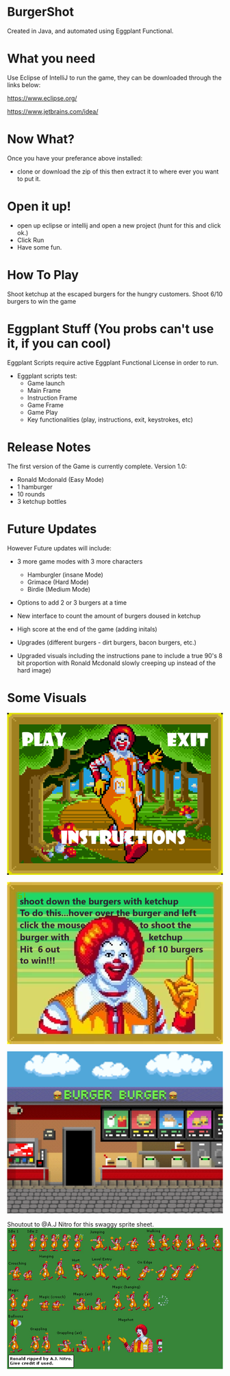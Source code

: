 # BurgerShot
Created in Java, and automated using Eggplant Functional.

# What you need
Use Eclipse of IntelliJ to run the game, they can be downloaded through the links below:

https://www.eclipse.org/

https://www.jetbrains.com/idea/

# Now What?
Once you have your preferance above installed:
- clone or download the zip of this then extract it to where ever you want to put it. 

# Open it up!
- open up eclipse or intellij and open a new project (hunt for this and click ok.) 
- Click Run 
- Have some fun. 

# How To Play
Shoot ketchup at the escaped burgers for the hungry customers.
Shoot 6/10 burgers to win the game

# Eggplant Stuff (You probs can't use it, if you can cool)
Eggplant Scripts require active Eggplant Functional License in order to run. 
- Eggplant scripts test:
    - Game launch
    - Main Frame
    - Instruction Frame
    - Game Frame
    - Game Play
    - Key functionalities (play, instructions, exit, keystrokes, etc)

# Release Notes
The first version of the Game is currently complete.
Version 1.0:
 - Ronald Mcdonald (Easy Mode) 
 - 1 hamburger 
 - 10 rounds 
 - 3 ketchup bottles 

# Future Updates
However Future updates will include:
- 3 more game modes with 3 more characters 
    - Hamburgler (insane Mode)
    - Grimace (Hard Mode)
    - Birdie (Medium Mode)
    
- Options to add 2 or 3 burgers at a time
- New interface to count the amount of burgers doused in ketchup 
- High score at the end of the game (adding initals)
- Upgrades (different burgers - dirt burgers, bacon burgers, etc.)
- Upgraded visuals including the instructions pane to include a true 90's 8 bit proportion with Ronald Mcdonald slowly creeping up instead of the hard image)


# Some Visuals
![Alt text](https://github.com/r259c280/BurgerShot/blob/init/Java/src/main/resources/images/menuPanelBackground.png?raw=true "Menu Panel")

![Alt text](https://github.com/r259c280/BurgerShot/blob/init/Java/src/main/resources/images/instructionsBackgroundwithText.png?raw=true "Instructions Panel")

![Alt text](https://github.com/r259c280/BurgerShot/blob/init/Java/src/main/resources/images/gameBackground.png?raw=true "Game Panel")

Shoutout to @A.J Nitro for this swaggy sprite sheet. 
![Alt text](https://github.com/r259c280/BurgerShot/blob/init/Java/src/main/resources/images/tumblr_nplnmbwOTP1u65bxno1_640.jpg?raw=true "Swaggy Sprite Sheet")
